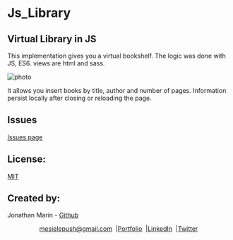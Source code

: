 # Js_Library
## Virtual Library in JS

This implementation gives you a virtual bookshelf. The logic was done with JS, ES6. views are html and sass.  

![photo](https://i.imgur.com/gEl5T32.png)

It allows you insert books by title, author and number of pages. Information persist locally after closing or reloading the page.

## Issues
  [Issues page](https://github.com/mesielepush/Js_Library/issues)

## License:
[MIT](https://opensource.org/licenses/MIT)

## Created by:
Jonathan Marín - [Github](https://github.com/mesielepush)


<p align="center" style="display: flex; justify-content: center; align-items: center;">
    <a target="_blank" href="https://mail.google.com/mail/?view=cm&fs=1&tf=1&to=mesielepush@gmail.com">
      mesielepush@gmail.com
    </a> &nbsp; |
    <a target="_blank" href="https://github.com/mesielepush?tab=repositories">
       Portfolio
    </a> &nbsp; |
    <a target="_blank" href="https://www.linkedin.com/in/jonathan-nava-mar%C3%ADn-94659318b/">
      LinkedIn
    </a> &nbsp; |
    <a target="_blank" href="">
      Twitter
    </a>
</p>